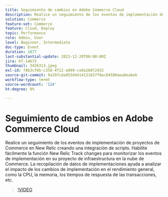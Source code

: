 ```yaml
---
title: Seguimiento de cambios en Adobe Commerce Cloud
description: Realice un seguimiento de los eventos de implementación de proyectos de Commerce en New Relic creando una integración de scripts. Habilite fácilmente la función New Relic Track changes para monitorizar los eventos de implementación en su proyecto de infraestructura en la nube de Commerce. La recopilación de datos de implementaciones ayuda a analizar el impacto de los cambios de implementación en el rendimiento general, como la CPU, la memoria, los tiempos de respuesta de las transacciones, etc.
solution: Commerce
feature-set: Commerce
feature: Cloud, Deploy
topic: Performance
role: Admin, User
level: Beginner, Intermediate
doc-type: Event
duration: 1877
last-substantial-update: 2023-12-20T00:00:00Z
jira: KT-14673
thumbnail: 3426313.jpeg
exl-id: f8b3cf6b-c358-4f12-a099-ca9a2b072415
source-git-commit: 9a297cda953d4414131657f9ac84580aea0eabeb
workflow-type: tm+mt
source-wordcount: '124'
ht-degree: 0%

---
```


# Seguimiento de cambios en Adobe Commerce Cloud

Realice un seguimiento de los eventos de implementación de proyectos de Commerce en New Relic creando una integración de scripts. Habilite fácilmente la función New Relic Track changes para monitorizar los eventos de implementación en su proyecto de infraestructura en la nube de Commerce. La recopilación de datos de implementaciones ayuda a analizar el impacto de los cambios de implementación en el rendimiento general, como la CPU, la memoria, los tiempos de respuesta de las transacciones, etc.

>[!VIDEO](https://video.tv.adobe.com/v/3426313/?learn=on)
